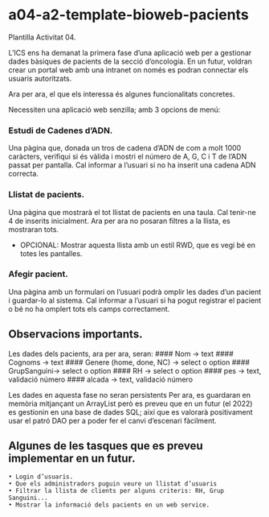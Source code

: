 # a04-a2-template-bioweb-pacients

Plantilla Activitat 04.

L’ICS ens ha demanat la primera fase d’una aplicació web per a gestionar dades bàsiques de pacients de la secció d’oncologia. 
En un futur, voldran crear un portal web amb una intranet on només es podran connectar els usuaris autoritzats. 

Ara per ara, el que els interessa és algunes funcionalitats concretes. 

Necessiten una aplicació web senzilla; amb 3 opcions de menú:
### Estudi de Cadenes d’ADN.
Una pàgina que, donada un tros de cadena d’ADN de com a molt 1000 caràcters, verifiqui si és vàlida i mostri el número de A, G, C i T de l’ADN passat per pantalla. 
Cal informar a l’usuari si no ha inserit una cadena ADN correcta.

### Llistat de pacients.
Una pàgina que mostrarà el tot llistat de pacients en una taula. Cal tenir-ne 4 de inserits inicialment. Ara per ara no posaran filtres a la llista, es mostraran tots.
- OPCIONAL: Mostrar aquesta llista amb un estil RWD, que es vegi bé en totes les pantalles. 

### Afegir pacient.
Una pàgina amb un formulari on l’usuari podrà omplir les dades d’un pacient i guardar-lo al sistema. 
Cal informar a l’usuari si ha pogut registrar el pacient o bé no ha omplert tots els camps correctament. 


## Observacions importants.
Les dades dels pacients, ara per ara, seran:
    #### Nom → text
    #### Cognoms → text 
    #### Genere (home, done, NC) → select o option
    #### GrupSanguini→ select o option
    #### RH → select o option
    #### pes → text, validació número
    #### alcada → text, validació número

Les dades en aquesta fase no seran persistents 
Per ara, es guardaran en memòria mitjançant un ArrayList però es preveu que en un futur (el 2022) es gestionin en una base de dades SQL; així que es valorarà positivament usar el patró DAO per a poder fer el canvi d’escenari fàcilment.

## Algunes de les tasques que es preveu implementar en un futur.
    • Login d’usuaris.
    • Que els administradors puguin veure un llistat d’usuaris 
    • Filtrar la llista de clients per alguns criteris: RH, Grup Sanguini...
    • Mostrar la informació dels pacients en un web service.
